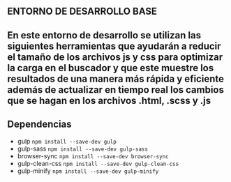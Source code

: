 ## ENTORNO DE DESARROLLO BASE
## En este entorno de desarrollo se utilizan las siguientes herramientas que ayudarán a reducir el tamaño de  los archivos js y css para optimizar la carga en el buscador y que este muestre los resultados de una manera más rápida y eficiente además de actualizar en tiempo real los cambios que se hagan en los archivos .html, .scss y .js

## Dependencias

- gulp `npm install --save-dev gulp`
- gulp-sass `npm install --save-dev gulp-sass`
- browser-sync `npm install --save-dev browser-sync`
- gulp-clean-css `npm install --save-dev gulp-clean-css`
- gulp-minify `npm install --save-dev gulp-minify`